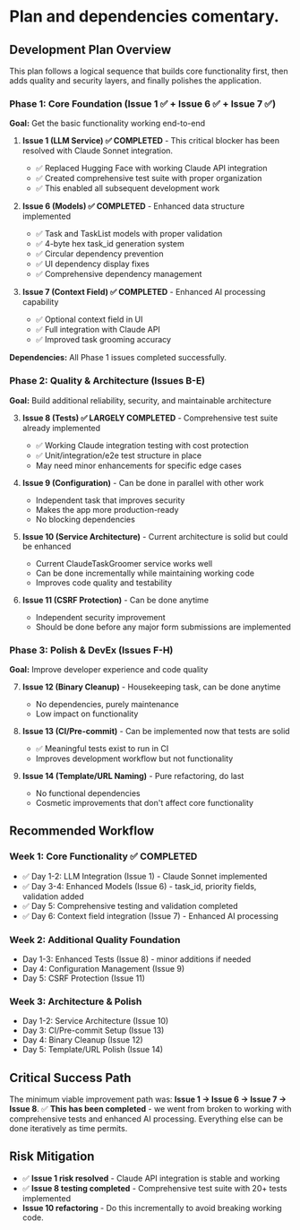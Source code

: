 # Plan and dependencies comentary.

## Development Plan Overview

This plan follows a logical sequence that builds core functionality first, then adds quality and security layers, and finally polishes the application.

### Phase 1: Core Foundation (Issue 1 ✅ + Issue 6 ✅ + Issue 7 ✅)
**Goal:** Get the basic functionality working end-to-end

1. **Issue 1 (LLM Service) ✅ COMPLETED** - This critical blocker has been resolved with Claude Sonnet integration.
   - ✅ Replaced Hugging Face with working Claude API integration
   - ✅ Created comprehensive test suite with proper organization
   - ✅ This enabled all subsequent development work

2. **Issue 6 (Models) ✅ COMPLETED** - Enhanced data structure implemented
   - ✅ Task and TaskList models with proper validation
   - ✅ 4-byte hex task_id generation system
   - ✅ Circular dependency prevention
   - ✅ UI dependency display fixes
   - ✅ Comprehensive dependency management

3. **Issue 7 (Context Field) ✅ COMPLETED** - Enhanced AI processing capability
   - ✅ Optional context field in UI
   - ✅ Full integration with Claude API
   - ✅ Improved task grooming accuracy

**Dependencies:** All Phase 1 issues completed successfully.

### Phase 2: Quality & Architecture (Issues B-E)
**Goal:** Build additional reliability, security, and maintainable architecture

3. **Issue 8 (Tests) ✅ LARGELY COMPLETED** - Comprehensive test suite already implemented
   - ✅ Working Claude integration testing with cost protection
   - ✅ Unit/integration/e2e test structure in place
   - May need minor enhancements for specific edge cases

4. **Issue 9 (Configuration)** - Can be done in parallel with other work
   - Independent task that improves security
   - Makes the app more production-ready
   - No blocking dependencies

5. **Issue 10 (Service Architecture)** - Current architecture is solid but could be enhanced
   - Current ClaudeTaskGroomer service works well
   - Can be done incrementally while maintaining working code
   - Improves code quality and testability

6. **Issue 11 (CSRF Protection)** - Can be done anytime
   - Independent security improvement
   - Should be done before any major form submissions are implemented

### Phase 3: Polish & DevEx (Issues F-H)
**Goal:** Improve developer experience and code quality

7. **Issue 12 (Binary Cleanup)** - Housekeeping task, can be done anytime
   - No dependencies, purely maintenance
   - Low impact on functionality

8. **Issue 13 (CI/Pre-commit)** - Can be implemented now that tests are solid
   - ✅ Meaningful tests exist to run in CI
   - Improves development workflow but not functionality

9. **Issue 14 (Template/URL Naming)** - Pure refactoring, do last
   - No functional dependencies
   - Cosmetic improvements that don't affect core functionality

## Recommended Workflow

### Week 1: Core Functionality ✅ COMPLETED
- ✅ Day 1-2: LLM Integration (Issue 1) - Claude Sonnet implemented
- ✅ Day 3-4: Enhanced Models (Issue 6) - task_id, priority fields, validation added
- ✅ Day 5: Comprehensive testing and validation completed
- ✅ Day 6: Context field integration (Issue 7) - Enhanced AI processing

### Week 2: Additional Quality Foundation  
- Day 1-3: Enhanced Tests (Issue 8) - minor additions if needed
- Day 4: Configuration Management (Issue 9) 
- Day 5: CSRF Protection (Issue 11)

### Week 3: Architecture & Polish
- Day 1-2: Service Architecture (Issue 10)
- Day 3: CI/Pre-commit Setup (Issue 13)
- Day 4: Binary Cleanup (Issue 12)
- Day 5: Template/URL Polish (Issue 14)

## Critical Success Path
The minimum viable improvement path was: **Issue 1 → Issue 6 → Issue 7 → Issue 8**. ✅ **This has been completed** - we went from broken to working with comprehensive tests and enhanced AI processing. Everything else can be done iteratively as time permits.

## Risk Mitigation
- ✅ **Issue 1 risk resolved** - Claude API integration is stable and working
- ✅ **Issue 8 testing completed** - Comprehensive test suite with 20+ tests implemented
- **Issue 10 refactoring** - Do this incrementally to avoid breaking working code.